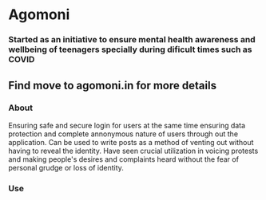 # Agomoni

### Started as an initiative to ensure mental health awareness and wellbeing of teenagers specially during dificult times such as COVID

## Find move to agomoni.in for more details


### About

Ensuring safe and secure login for users at the same time ensuring data protection and complete annonymous nature of users through out the application. Can be used to write posts as a method of venting out without having to reveal the identity. Have seen crucial utilization in voicing protests and making people's desires and complaints heard without the fear of personal grudge or loss of identity.

### Use

